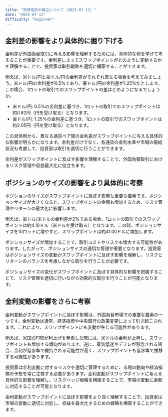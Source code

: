 ```yaml
---
title: "投資信託の積立について（2025-07-11）"
date: "2025-07-11"
difficulty: "beginner"
---
```


## 金利差の影響をより具体的に掘り下げる

金利差が外国為替取引に与える影響を理解するためには、具体的な例を挙げて考えることが重要です。金利差によってスワップポイントがどのように変動するかを理解することで、投資家は取引戦略を適切に構築することができます。

例えば、米ドル/円と豪ドル/円の金利差がそれぞれ異なる場合を考えてみましょう。米ドル/円の金利差が0.5%であり、豪ドル/円の金利差が1.25%だとします。この場合、1ロットの取引でのスワップポイントの差はどのようになるでしょうか。

- 米ドル/円: 0.5%の金利差に基づき、1ロットの取引でのスワップポイントは約0.82円（円を受け取る）となります。
- 豪ドル/円: 1.25%の金利差に基づき、1ロットの取引でのスワップポイントは約2.05円（円を受け取る）となります。

この具体例から、異なる通貨ペア間の金利差がスワップポイントに与える具体的な影響が明らかになります。金利差だけでなく、各通貨の金利水準や市場の需給状況も考慮して、投資家は取引を適切に行うことができます。

金利差がスワップポイントに及ぼす影響を理解することで、外国為替取引におけるリスク管理や収益最大化に役立ちます。

## ポジションのサイズの影響をより具体的に考察

ポジションのサイズがスワップポイントに及ぼす影響も重要な要素です。ポジションサイズが大きくなると、スワップポイントの金額も増加するため、リスク管理やリターンの最大化に影響します。

例えば、豪ドル/米ドルの金利差が2%である場合、1ロットの取引でのスワップポイントは約4.10ドル（米ドルを受け取る）となります。この時、ポジションサイズを10ロットに増やすと、スワップポイントは約41.00ドルに増加します。

ポジションサイズが増加することで、取引コストやリスクも増大する可能性があります。したがって、ポジションサイズの適切な管理が重要となります。投資家はポジションサイズの変動がスワップポイントに及ぼす影響を理解し、リスクとリターンのバランスを考慮しながら取引を行うことが必要です。

ポジションサイズの変化がスワップポイントに及ぼす具体的な影響を把握することで、リスク管理を適切に行いながら効果的な取引を行うことが可能となります。

## 金利変動の影響をさらに考察

金利変動がスワップポイントに及ぼす影響は、外国為替市場での重要な要素の一つです。金利変動は通常、経済指標や中央銀行の政策変更によって引き起こされます。これにより、スワップポイントにも変動が生じる可能性があります。

例えば、米国のFRBが利上げを発表した際には、米ドルの金利が上昇し、スワップポイントも増加する傾向があります。逆に、景気低迷やデフレが懸念される場合、金利が低水準で維持される可能性が高く、スワップポイントも低水準で推移する可能性があります。

投資家は金利変動に対するリスクを適切に管理するために、市場の動向や経済指標の予想を常に注視する必要があります。金利変動がスワップポイントに与える具体的な影響を理解し、リスクヘッジ戦略を構築することで、市場の変動に柔軟に対応することが可能となります。

金利変動がスワップポイントに及ぼす影響をより深く理解することで、投資家は市場の変動に適切に対処し、収益を最大化するための戦略を構築することができます。
